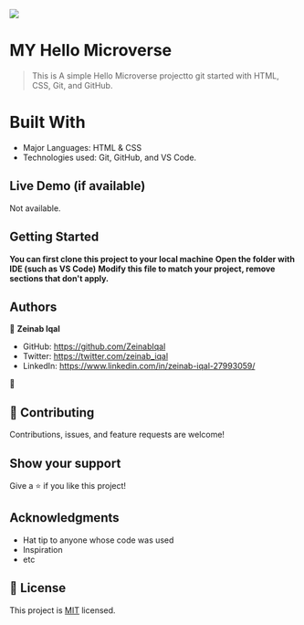 ![](https://img.shields.io/badge/Microverse-blueviolet)

# MY Hello Microverse

> This is A simple Hello Microverse projectto git started with HTML, CSS, Git, and GitHub.


# Built With
- Major Languages: HTML & CSS
- Technologies used: Git, GitHub, and VS Code.


## Live Demo (if available)

Not available.


## Getting Started

**You can first clone this project to your local machine**
**Open the folder with IDE (such as VS Code)**
**Modify this file to match your project, remove sections that don't apply.**



## Authors

👤 **Zeinab Iqal**

- GitHub: https://github.com/ZeinabIqal
- Twitter: https://twitter.com/zeinab_iqal
- LinkedIn: https://www.linkedin.com/in/zeinab-iqal-27993059/

👤
## 🤝 Contributing

Contributions, issues, and feature requests are welcome!

## Show your support

Give a ⭐️ if you like this project!

## Acknowledgments

- Hat tip to anyone whose code was used
- Inspiration
- etc

## 📝 License

This project is [MIT](./MIT.md) licensed.